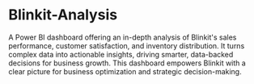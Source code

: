 # Blinkit-Analysis
A Power BI dashboard offering an in-depth analysis of Blinkit's sales performance, customer satisfaction, and inventory distribution. It turns complex data into actionable insights, driving smarter, data-backed decisions for business growth.
This dashboard empowers Blinkit with a clear picture for business optimization and strategic decision-making.
